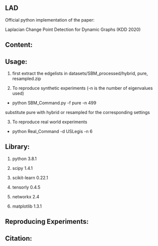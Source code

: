 ## LAD
Official python implementation of the paper:

Laplacian Change Point Detection for Dynamic Graphs (KDD 2020)

## Content:

 
## Usage:

1. first extract the edgelists in datasets/SBM_processed/hybrid, pure, resampled.zip

2. To reproduce synthetic experiments  (-n is the number of eigenvalues used) 

* python SBM_Command.py -f pure -n 499

substitute pure with hybrid or resampled for the corresponding settings

3. To reproduce real world experiments

* python Real_Command -d USLegis -n 6


## Library: 

1. python 3.8.1

2. scipy  1.4.1

3. scikit-learn 0.22.1

4. tensorly 0.4.5

5. networkx 2.4

6. matplotlib 1.3.1

## Reproducing Experiments:


## Citation:


